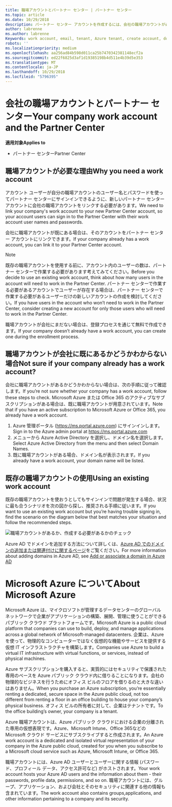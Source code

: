 ```yaml
---
title: 職場アカウントとパートナー センター | パートナー センター
ms.topic: article
ms.date: 10/29/2018
description: パートナー センター アカウントを作成するには、会社の職場アカウントが必要です。
author: labrenne
ms.author: labrenne
Keywords: work account, email, tenant, Azure tenant, create account, domain name
robots: ''
ms.localizationpriority: medium
ms.openlocfilehash: aa256ad84b598d011ca25b7470342381148ecf2a
ms.sourcegitcommit: ed22f6825d3af1d19385198b4d511e4b39d5e353
ms.translationtype: MT
ms.contentlocale: ja-JP
ms.lasthandoff: 10/29/2018
ms.locfileid: "5796395"
---
```

# <a name="your-company-work-account-and-the-partner-center"></a><span data-ttu-id="a34da-103">会社の職場アカウントとパートナー センター</span><span class="sxs-lookup"><span data-stu-id="a34da-103">Your company work account and the Partner Center</span></span>  

**<span data-ttu-id="a34da-104">適用対象</span><span class="sxs-lookup"><span data-stu-id="a34da-104">Applies to</span></span>**

-  <span data-ttu-id="a34da-105">パートナー センター</span><span class="sxs-lookup"><span data-stu-id="a34da-105">Partner Center</span></span>

## <a name="why-you-need-a-work-account"></a><span data-ttu-id="a34da-106">職場アカウントが必要な理由</span><span class="sxs-lookup"><span data-stu-id="a34da-106">Why you need a work account</span></span>

<span data-ttu-id="a34da-107">アカウント ユーザーが自分の職場アカウントのユーザー名とパスワードを使ってパートナー センターにサインインできるように、新しいパートナー センター アカウントに会社の職場アカウントをリンクする必要があります。</span><span class="sxs-lookup"><span data-stu-id="a34da-107">We need to link your company's work account to your new Partner Center account, so your account users can sign in to the Partner Center with their work account user names and passwords.</span></span>

<span data-ttu-id="a34da-108">会社に職場アカウントが既にある場合は、そのアカウントをパートナー センター アカウントにリンクできます。</span><span class="sxs-lookup"><span data-stu-id="a34da-108">If your company already has a work account, you can link it to your Partner Center account.</span></span> 

> [!NOTE]  
>  <span data-ttu-id="a34da-109">既存の職場アカウントを使用する前に、アカウント内のユーザーの数は、パートナー センターで作業する必要があります考えてみてください。</span><span class="sxs-lookup"><span data-stu-id="a34da-109">Before you decide to use an existing work account, think about how many users in the account will need to work in the Partner Center.</span></span> <span data-ttu-id="a34da-110">パートナー センターで作業する必要があるアカウントでユーザーが存在する場合は、パートナー センターで作業する必要があるユーザーだけの新しいアカウントの作成を検討してください。</span><span class="sxs-lookup"><span data-stu-id="a34da-110">If you have users in the account who won’t need to work in the Partner Center, consider creating a new account for only those users who will need to work in the Partner Center.</span></span>

<span data-ttu-id="a34da-111">職場アカウントが会社にまだない場合は、登録プロセスを通じて無料で作成できます。</span><span class="sxs-lookup"><span data-stu-id="a34da-111">If your company doesn’t already have a work account, you can create one during the enrollment process.</span></span> 

## <a name="not-sure-if-your-company-already-has-a-work-account"></a><span data-ttu-id="a34da-112">職場アカウントが会社に既にあるかどうかわからない場合</span><span class="sxs-lookup"><span data-stu-id="a34da-112">Not sure if your company already has a work account?</span></span>

<span data-ttu-id="a34da-113">会社に職場アカウントがあるかどうかわからない場合は、次の手順に従って確認します。</span><span class="sxs-lookup"><span data-stu-id="a34da-113">If you’re not sure whether your company has a work account, follow these steps to check.</span></span> <span data-ttu-id="a34da-114">Microsoft Azure または Office 365 のアクティブなサブスクリプションがある場合は、既に職場アカウントが用意されています。</span><span class="sxs-lookup"><span data-stu-id="a34da-114">Note that if you have an active subscription to Microsoft Azure or Office 365, you already have a work account.</span></span>
1.  <span data-ttu-id="a34da-115">Azure 管理ポータル (https://ms.portal.azure.com) にサインインします。</span><span class="sxs-lookup"><span data-stu-id="a34da-115">Sign in to the Azure admin portal at https://ms.portal.azure.com</span></span>
2.  <span data-ttu-id="a34da-116">メニューから Azure Active Directory を選択し、ドメイン名を選択します。</span><span class="sxs-lookup"><span data-stu-id="a34da-116">Select Azure Active Directory from the menu and then select Domain Names.</span></span>
3.  <span data-ttu-id="a34da-117">既に職場アカウントがある場合、ドメイン名が表示されます。</span><span class="sxs-lookup"><span data-stu-id="a34da-117">If you already have a work account, your domain name will be listed.</span></span>

## <a name="using-an-existing-work-account"></a><span data-ttu-id="a34da-118">既存の職場アカウントの使用</span><span class="sxs-lookup"><span data-stu-id="a34da-118">Using an existing work account</span></span>

<span data-ttu-id="a34da-119">既存の職場アカウントを使おうとしてもサインインで問題が発生する場合、状況に最も合うシナリオを次の図から探し、推奨される手順に従います。</span><span class="sxs-lookup"><span data-stu-id="a34da-119">If you want to use an existing work account but you’re having trouble signing in, find the scenario on the diagram below that best matches your situation and follow the recommended steps.</span></span> 

![職場アカウントがあるか、作成する必要があるかのチェック](images/onboardingAADFlow.png)

<span data-ttu-id="a34da-121">Azure AD でドメインを追加する方法について詳しくは、[Azure AD でのドメインの追加または関連付けに関するページ](https://docs.microsoft.com/azure/active-directory/active-directory-add-domain)をご覧ください。</span><span class="sxs-lookup"><span data-stu-id="a34da-121">For more information about adding domains in Azure AD, see [Add or associate a domain in Azure AD](https://docs.microsoft.com/azure/active-directory/active-directory-add-domain)</span></span>

# <a name="about-microsoft-azure"></a><span data-ttu-id="a34da-122">Microsoft Azure について</span><span class="sxs-lookup"><span data-stu-id="a34da-122">About Microsoft Azure</span></span>

<span data-ttu-id="a34da-123">Microsoft Azure は、マイクロソフトが管理するデータセンターのグローバル ネットワークで企業がアプリケーションの構築、展開、管理に使うことができるパブリック クラウド プラットフォームです。</span><span class="sxs-lookup"><span data-stu-id="a34da-123">Microsoft Azure is a public cloud platform that companies can use to build, deploy, and manage applications across a global network of Microsoft-managed datacenters.</span></span> <span data-ttu-id="a34da-124">企業は、Azure を使って、物理的なコンピューターではなく仮想的な機能やサービスを提供する仮想 IT インフラストラクチャを構築します。</span><span class="sxs-lookup"><span data-stu-id="a34da-124">Companies use Azure to build a virtual IT infrastructure with virtual functions, or services, instead of physical machines.</span></span> 

<span data-ttu-id="a34da-125">Azure サブスクリプションを購入すると、実質的にはセキュリティで保護された専用のペースを Azure パブリック クラウド内に借りることになります。会社の物理的なビジネスを行うためにオフィス ビルのフロアを借りるのと大きな違いはありません。</span><span class="sxs-lookup"><span data-stu-id="a34da-125">When you purchase an Azure subscription, you’re essentially renting a dedicated, secure space in the Azure public cloud, not too different from renting a floor in an office building to house your company’s physical business.</span></span> <span data-ttu-id="a34da-126">オフィス ビルの所有者に対して、企業はテナントです。</span><span class="sxs-lookup"><span data-stu-id="a34da-126">To the office building’s owner, your company is a tenant.</span></span> 

<span data-ttu-id="a34da-127">Azure 職場アカウントは、Azure パブリック クラウドにおける企業の分離された専用の仮想表現です。Azure、Microsoft Intune、Office 365などの Microsoft クラウド サービスにサブスクライブすると作成されます。</span><span class="sxs-lookup"><span data-stu-id="a34da-127">An Azure work account is a dedicated and isolated virtual representation of your company in the Azure public cloud, created for you when you subscribe to a Microsoft cloud service such as Azure, Microsoft Intune, or Office 365.</span></span> 

<span data-ttu-id="a34da-128">職場アカウントには、Azure AD ユーザーとユーザーに関する情報 (パスワード、プロフィール データ、アクセス許可など) がホストされます。</span><span class="sxs-lookup"><span data-stu-id="a34da-128">Your work account hosts your Azure AD users and the information about them - their passwords, profile data, permissions, and so on.</span></span> <span data-ttu-id="a34da-129">職場アカウントには、グループ、アプリケーション、および会社とそのセキュリティに関連する他の情報も含まれています。</span><span class="sxs-lookup"><span data-stu-id="a34da-129">The work account also contains groups,applications, and other information pertaining to a company and its security.</span></span> 
